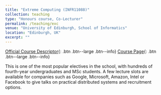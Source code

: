 ```yaml
---
title: "Extreme Computing (INFR11088)"
collection: teaching
type: "Honours course, Co-Lecturer"
permalink: /teaching/exc
venue: "University of Edinburgh, School of Informatics"
location: "Edinburgh, UK"
excerpt: ""
---
```

[Official Course Descriptor](http://www.drps.ed.ac.uk/18-19/dpt/cxinfr11088.htm){: .btn .btn--large .btn--info}
[Course Page](http://www.inf.ed.ac.uk/teaching/courses/exc/){: .btn .btn--large .btn--info} 

This is one of the most popular electives in the school, with hundreds of fourth-year undergraduates and MSc students. A few lecture slots are available for companies such as Google, Microsoft, Amazon, Intel or Facebook to give talks on practical distributed systems and recruitment options.

<!-- [!!! Now Hiring Teaching Support !!!]({{ site.url }}{{ site.baseurl }}/posts/2018/08/30/teaching_support/){: .btn .btn--success .btn--x-large} -->
